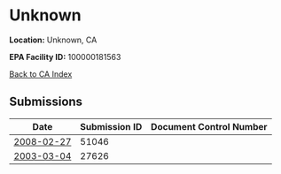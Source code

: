 # Unknown

**Location:** Unknown, CA

**EPA Facility ID:** 100000181563

[Back to CA Index](../../index.md)

## Submissions

| Date | Submission ID | Document Control Number |
|------|--------------|-------------------------|
| [2008-02-27](submissions/51046.md) | 51046 |  |
| [2003-03-04](submissions/27626.md) | 27626 |  |
